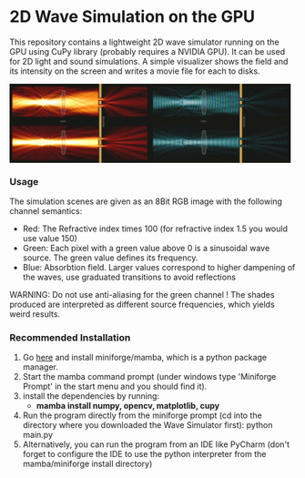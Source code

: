 # 2D Wave Simulation on the GPU

This repository contains a lightweight 2D wave simulator running on the GPU using CuPy library (probably requires a NVIDIA GPU). It can be used for 2D light and sound simulations.
A simple visualizer shows the field and its intensity on the screen and writes a movie file for each to disks. 

<div style="display: flex;">
    <img src="images/example1.jpg" alt="Example Image 1" width="49%">
    <img src="images/example2.jpg" alt="Example Image 2" width="49%">
</div>

### Usage ###

The simulation scenes are given as an 8Bit RGB image with the following channel semantics:
* Red:   The Refractive index times 100 (for refractive index 1.5 you would use value 150)
* Green: Each pixel with a green value above 0 is a sinusoidal wave source. The green value defines its frequency.
* Blue:  Absorbtion field. Larger values correspond to higher dampening of the waves, use graduated transitions to avoid reflections

WARNING: Do not use anti-aliasing for the green channel ! The shades produced are interpreted as different source frequencies, which yields weird results.

### Recommended Installation ###

1. Go [here](https://github.com/conda-forge/miniforge) and install miniforge/mamba, which is a python package manager.
2. Start the mamba command prompt (under windows type 'Miniforge Prompt' in the start menu and you should find it).
3. install the dependencies by running:
   - **mamba install numpy, opencv, matplotlib, cupy**
4. Run the program directly from the miniforge prompt (cd into the directory where you downloaded the Wave Simulator first):
   python main.py
6. Alternatively, you can run the program from an IDE like PyCharm (don't forget to configure the IDE to use the python interpreter from the mamba/miniforge install directory)





